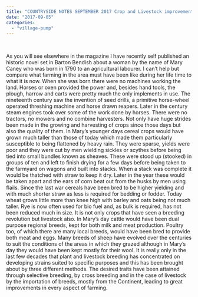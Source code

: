 ```yaml
---
title: "COUNTRYSIDE NOTES SEPTEMBER 2017 Crop and Livestock improvements"
date: "2017-09-05"
categories: 
  - "village-pump"
---
```


 

As you will see elsewhere in the magazine I have recently self published an historic novel set in Barton Bendish about a woman by the name of Mary Caney who was born in 1790 to an agricultural labourer. I can’t help but compare what farming in the area must have been like during her life time to what it is now. When she was born there were no machines working the land. Horses or oxen provided the power and, besides hand tools, the plough, harrow and carts were pretty much the only implements in use. The nineteenth century saw the invention of seed drills, a primitive horse-wheel operated threshing machine and horse drawn reapers. Later in the century steam engines took over some of the work done by horses. There were no tractors, no mowers and no combine harvesters. Not only have huge strides been made in the growing and harvesting of crops since those days but also the quality of them. In Mary’s younger days cereal crops would have grown much taller than those of today which made them particularly susceptible to being flattened by heavy rain. They were sparse, yields were poor and they were cut by men wielding sickles or scythes before being tied into small bundles known as sheaves. These were stood up (stooked) in groups of ten and left to finish drying for a few days before being taken to the farmyard on wagons and built into stacks. When a stack was complete it would be thatched with straw to keep it dry. Later in the year these would be taken apart and the ears of corn beat out from the husks by men using flails. Since the last war cereals have been bred to be higher yielding and with much shorter straw as less is required for bedding or fodder. Today wheat grows little more than knee high with barley and oats being not much taller. Rye is now often used for bio fuel and, as bulk is required, has not been reduced much in size. It is not only crops that have seen a breeding revolution but livestock also. In Mary’s day cattle would have been dual purpose regional breeds, kept for both milk and meat production. Poultry too, of which there are many local breeds, would have been bred to provide both meat and eggs. Many breeds of sheep have evolved over the centuries to suit the conditions of the areas in which they grazed although in Mary’s day they would have been kept mostly for their wool. It is really only in the last few decades that plant and livestock breeding has concentrated on developing strains suited to specific purposes and this has been brought about by three different methods. The desired traits have been attained through selective breeding, by cross breeding and in the case of livestock by the importation of breeds, mostly from the Continent, leading to great improvements in every aspect of farming.
